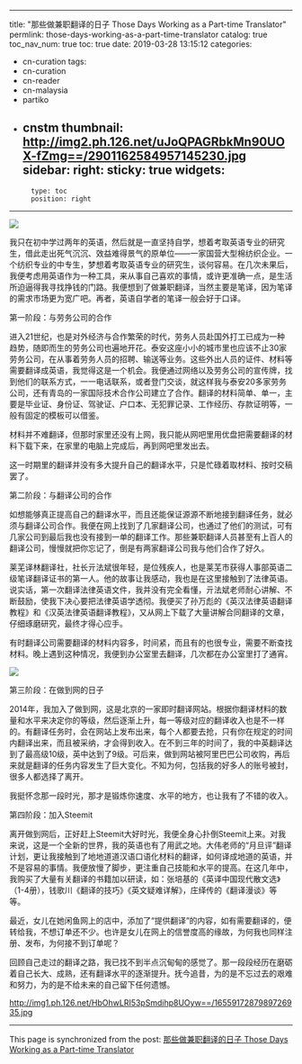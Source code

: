 
---
title: "那些做兼职翻译的日子 Those Days Working as a Part-time Translator"
permlink: those-days-working-as-a-part-time-translator
catalog: true
toc_nav_num: true
toc: true
date: 2019-03-28 13:15:12
categories:
- cn-curation
tags:
- cn-curation
- cn-reader
- cn-malaysia
- partiko
- cnstm
thumbnail: http://img2.ph.126.net/uJoQPAGRbkMn90UOX-fZmg==/2901162584957145230.jpg
sidebar:
    right:
        sticky: true
widgets:
    -
        type: toc
        position: right
---


![](http://img2.ph.126.net/uJoQPAGRbkMn90UOX-fZmg==/2901162584957145230.jpg)


我只在初中学过两年的英语，然后就是一直坚持自学，想着考取英语专业的研究生，借此走出死气沉沉、效益难得景气的原单位——一家国营大型棉纺织企业。一个纺织专业的中专生，梦想着考取英语专业的研究生，谈何容易。在几次未果后，我便考虑用英语作为一种工具，来从事自己喜欢的事情，或许更准确一点，是生活所迫逼得我寻找挣钱的门路。我便想到了做兼职翻译，当然主要是笔译，因为笔译的需求市场更为宽广吧。再者，英语自学者的笔译一般会好于口译。

第一阶段：与劳务公司的合作

进入21世纪，也是对外经济与合作繁荣的时代，劳务人员赴国外打工已成为一种趋势，随即而生的劳务公司也遍地开花。泰安这座小小的城市里也应该不止30家劳务公司，在从事着劳务人员的招聘、输送等业务。这些外出人员的证件、材料等需要翻译成英语，我觉得这是一个机会。我便通过网络以及劳务公司的宣传牌，找到他们的联系方式，一一电话联系，或者登门交谈，就这样我与泰安20多家劳务公司，还有青岛的一家国际技术合作公司建立了合作。翻译的材料简单、单一，主要是毕业证、身份证、驾驶证、户口本、无犯罪记录、工作经历、存款证明等，一般有固定的模板可以借鉴。

材料并不难翻译，但那时家里还没有上网，我只能从网吧里用优盘把需要翻译的材料下载下来，在家里的电脑上完成后，再到网吧里发出去。

这一时期里的翻译并没有多大提升自己的翻译水平，只是忙碌着取材料、按时交稿罢了。

第二阶段：与翻译公司的合作

如想能够真正提高自己的翻译水平，而且还能保证源源不断地接到翻译任务，就必须与翻译公司合作。我便在网上找到了几家翻译公司，也通过了他们的测试，可有几家公司到最后我也没有接到一单的翻译工作。那些兼职翻译人员甚至有上百人的翻译公司，慢慢就把你忘记了，倒是有两家翻译公司我与他们合作了好久。

莱芜译林翻译社，社长亓法斌很年轻，是位残疾人，也是莱芜市获得人事部英语二级笔译翻译证书的第一人。他的故事让我感动，我也是在这里接触到了法律英语。说实话，第一次翻译法律英语文件，我并没有完全看懂，亓法斌老师耐心讲解、不断鼓励，使我下决心要把法律英语学透彻。我便买了孙万彪的《英汉法律英语翻译教程》和《汉英法律英语翻译教程》，又从网上下载了大量讲解合同翻译的文章，仔细琢磨研究，最终才得心应手。

有时翻译公司需要翻译的材料内容多，时间紧，而且有的也很专业，需要不断查找材料。晚上遇到这种情况，我便到办公室里去翻译，几次都在办公室里打了通宵。

![](http://img1.ph.126.net/DRTa5xIrfGdQr1bRXIGUUA==/2919739933420025071.jpg)

第三阶段：在做到网的日子

2014年，我加入了做到网，这是北京的一家即时翻译网站。根据你翻译材料的数量和水平来决定你的等级，然后逐渐上升，每一等级对应的翻译收入也是不一样的。有翻译任务时，会在网站上发布出来，每个人都要去抢，只有你在规定的时间内翻译出来，而且被采纳，才会得到收入。在不到三年的时间了，我的中英翻译达到了最高级10级，英中达到了9级。可后来，做到网站被阿里巴巴公司收购，再后来就是翻译的任务内容发生了巨大变化。不知为何，包括我的好多人的账号被封，很多人都选择了离开。

我挺怀念那一段时光，那才是锻炼你速度、水平的地方，也让我有了不错的收入。

第四阶段：加入Steemit

 离开做到网后，正好赶上Steemit大好时光，我便全身心扑倒Steemit上来。对我来说，这是一个全新的世界，我的英语也有了用武之地。大伟老师的“月旦评”翻译计划，更让我接触到了地地道道汉语口语化材料的翻译，如何译成地道的英语，并不是容易的事情。我便放慢了脚步，更注重自己技能和水平的提高。在这几年中，我购买了大量有关翻译的书籍加以研读，如：张培基的《英译中国现代散文选》（1-4册），钱歌川《翻译的技巧》《英文疑难详解》，庄绎传的《翻译漫谈》等等。

最近，女儿在她闲鱼网上的店中，添加了“提供翻译”的内容，如有需要翻译的，便转给我，不想订单还不少。也许是女儿在网上的信誉度高的缘故，为何我也同样注册、发布，为何接不到订单呢？

回顾自己走过的翻译之路，我已找不到半点沉甸甸的感觉了。那一段段经历在磨砺着自己长大、成熟，还有翻译水平的逐渐提升。抚今追昔，为的是不忘过去的艰难和努力，为的是不给未来的自己留下任何遗憾。

http://img1.ph.126.net/HbOhwLRI53pSmdihp8UOyw==/1655917287989726935.jpg

- - -

This page is synchronized from the post: [那些做兼职翻译的日子 Those Days Working as a Part-time Translator](https://steemit.com/@bring/those-days-working-as-a-part-time-translator)
